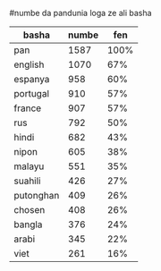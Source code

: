 #numbe da pandunia loga ze ali basha

| basha | numbe | fen |
|-------|-------|-----|
| pan | 1587 | 100% |
| english | 1070 | 67% |
| espanya | 958 | 60% |
| portugal | 910 | 57% |
| france | 907 | 57% |
| rus | 792 | 50% |
| hindi | 682 | 43% |
| nipon | 605 | 38% |
| malayu | 551 | 35% |
| suahili | 426 | 27% |
| putonghan | 409 | 26% |
| chosen | 408 | 26% |
| bangla | 376 | 24% |
| arabi | 345 | 22% |
| viet | 261 | 16% |
